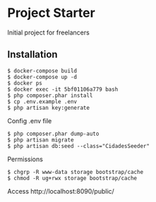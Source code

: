 # Project Starter

Initial project for freelancers

## Installation

```
$ docker-compose build
$ docker-compose up -d
$ docker ps
$ docker exec -it 5bf01106a779 bash
$ php composer.phar install
$ cp .env.example .env
$ php artisan key:generate
```

Config .env file

```
$ php composer.phar dump-auto
$ php artisan migrate
$ php artisan db:seed --class="CidadesSeeder"
```

Permissions

```
$ chgrp -R www-data storage bootstrap/cache
$ chmod -R ug+rwx storage bootstrap/cache
```

Access http://localhost:8090/public/

